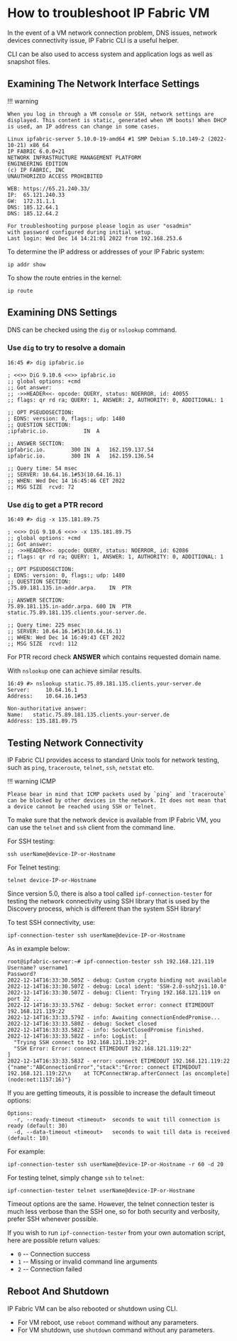 # How to troubleshoot IP Fabric VM

In the event of a VM network connection problem, DNS issues, network devices connectivity issue, IP Fabric CLI is a useful helper.

CLI can be also used to access system and application logs as well as snapshot files.

## Examining The Network Interface Settings

!!! warning

	When you log in through a VM console or SSH, network settings are displayed. This content is static, generated when VM boots! When DHCP is used, an IP address can change in some cases.

```shell
Linux ipfabric-server 5.10.0-19-amd64 #1 SMP Debian 5.10.149-2 (2022-10-21) x86_64
IP FABRIC 6.0.0+21
NETWORK INFRASTRUCTURE MANAGEMENT PLATFORM
ENGINEERING EDITION
(c) IP FABRIC, INC
UNAUTHORIZED ACCESS PROHIBITED

WEB: https://65.21.240.33/
IP:  65.121.240.33
GW:  172.31.1.1
DNS: 185.12.64.1
DNS: 185.12.64.2

For troubleshooting purpose please login as user "osadmin"
with password configured during initial setup.
Last login: Wed Dec 14 14:21:01 2022 from 192.168.253.6
```

To determine the IP address or addresses of your IP Fabric system:

```shell
ip addr show
```

To show the route entries in the kernel:

```shell
ip route
```

## Examining DNS Settings

DNS can be checked using the `dig` or `nslookup` command.

### Use `dig` to try to resolve a domain

```shell
16:45 #> dig ipfabric.io

; <<>> DiG 9.10.6 <<>> ipfabric.io
;; global options: +cmd
;; Got answer:
;; ->>HEADER<<- opcode: QUERY, status: NOERROR, id: 40055
;; flags: qr rd ra; QUERY: 1, ANSWER: 2, AUTHORITY: 0, ADDITIONAL: 1

;; OPT PSEUDOSECTION:
; EDNS: version: 0, flags:; udp: 1480
;; QUESTION SECTION:
;ipfabric.io.			IN	A

;; ANSWER SECTION:
ipfabric.io.		300	IN	A	162.159.137.54
ipfabric.io.		300	IN	A	162.159.136.54

;; Query time: 54 msec
;; SERVER: 10.64.16.1#53(10.64.16.1)
;; WHEN: Wed Dec 14 16:45:46 CET 2022
;; MSG SIZE  rcvd: 72
```

### Use `dig` to get a PTR record

```shell
16:49 #> dig -x 135.181.89.75

; <<>> DiG 9.10.6 <<>> -x 135.181.89.75
;; global options: +cmd
;; Got answer:
;; ->>HEADER<<- opcode: QUERY, status: NOERROR, id: 62086
;; flags: qr rd ra; QUERY: 1, ANSWER: 1, AUTHORITY: 0, ADDITIONAL: 1

;; OPT PSEUDOSECTION:
; EDNS: version: 0, flags:; udp: 1480
;; QUESTION SECTION:
;75.89.181.135.in-addr.arpa.	IN	PTR

;; ANSWER SECTION:
75.89.181.135.in-addr.arpa. 600	IN	PTR	static.75.89.181.135.clients.your-server.de.

;; Query time: 225 msec
;; SERVER: 10.64.16.1#53(10.64.16.1)
;; WHEN: Wed Dec 14 16:49:43 CET 2022
;; MSG SIZE  rcvd: 112

```

For PTR record check **ANSWER** which contains requested domain name.

With `nslookup` one can achieve similar results.

```shell
16:49 #> nslookup static.75.89.181.135.clients.your-server.de
Server:		10.64.16.1
Address:	10.64.16.1#53

Non-authoritative answer:
Name:	static.75.89.181.135.clients.your-server.de
Address: 135.181.89.75
```

## Testing Network Connectivity

IP Fabric CLI provides access to standard Unix tools for network testing, such as `ping`, `traceroute`, `telnet`, `ssh`, `netstat` etc.

!!! warning ICMP

    Please bear in mind that ICMP packets used by `ping` and `traceroute` can be blocked by other devices in the network. It does not mean that a device cannot be reached using SSH or Telnet.

To make sure that the network device is available from IP Fabric VM, you
can use the `telnet` and `ssh` client from the command line.

For SSH testing:

```shell
ssh userName@device-IP-or-Hostname
```

For Telnet testing:

```shell
telnet device-IP-or-Hostname
```

Since version 5.0, there is also a tool called `ipf-connection-tester` for testing the network connectivity using SSH library that is used by the Discovery process, which is different than the system SSH library!

To test SSH connectivity, use:

```shell
ipf-connection-tester ssh userName@device-IP-or-Hostname
```

As in example below:

```shell
root@ipfabric-server:~# ipf-connection-tester ssh 192.168.121.119
Username? username1
Password? 
2022-12-14T16:33:30.505Z - debug: Custom crypto binding not available
2022-12-14T16:33:30.507Z - debug: Local ident: 'SSH-2.0-ssh2js1.10.0'
2022-12-14T16:33:30.507Z - debug: Client: Trying 192.168.121.119 on port 22 ...
2022-12-14T16:33:33.576Z - debug: Socket error: connect ETIMEDOUT 192.168.121.119:22
2022-12-14T16:33:33.579Z - info: Awaiting connectionEndedPromise...
2022-12-14T16:33:33.580Z - debug: Socket closed
2022-12-14T16:33:33.582Z - info: SocketClosedPromise finished.
2022-12-14T16:33:33.582Z - info: LogList:  [
  "Trying SSH connect to 192.168.121.119:22",
  "SSH Error: Error: connect ETIMEDOUT 192.168.121.119:22"
]
2022-12-14T16:33:33.583Z - error: connect ETIMEDOUT 192.168.121.119:22 {"name":"ABConnectionError","stack":"Error: connect ETIMEDOUT 192.168.121.119:22\n    at TCPConnectWrap.afterConnect [as oncomplete] (node:net:1157:16)"}
```

If you are getting timeouts, it is possible to increase the default timeout options:

```shell
Options:
  -r, --ready-timeout <timeout>  seconds to wait till connection is ready (default: 30)
  -d, --data-timeout <timeout>   seconds to wait till data is received (default: 10)
```

For example:

```shell
ipf-connection-tester ssh userName@device-IP-or-Hostname -r 60 -d 20
```

For testing telnet, simply change `ssh` to `telnet`:

```shell
ipf-connection-tester telnet userName@device-IP-or-Hostname
```

Timeout options are the same. However, the telnet connection tester is much less verbose than the SSH one, so for both security and verbosity, prefer SSH whenever possible.

If you wish to run `ipf-connection-tester` from your own automation script, here are possible return values:

* `0` -- Connection success
* `1` -- Missing or invalid command line arguments
* `2` -- Connection failed

## Reboot And Shutdown

IP Fabric VM can be also rebooted or shutdown using CLI.

- For VM reboot, use `reboot` command without any parameters.
- For VM shutdown, use `shutdown` command without any parameters.

